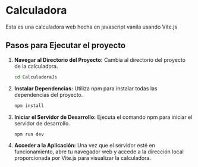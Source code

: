 # Calculadora

Esta es una calculadora web hecha en javascript vanila usando Vite.js
## Pasos para Ejecutar el proyecto 

1. **Navegar al Directorio del Proyecto:**
   Cambia al directorio del proyecto de la calculadora.

   ```bash
   cd CalculadoraJs
   ```

2. **Instalar Dependencias:**
   Utiliza npm para instalar todas las dependencias del proyecto.

   ```bash
   npm install
   ```

3. **Iniciar el Servidor de Desarrollo:**
   Ejecuta el comando npm para iniciar el servidor de desarrollo.

   ```bash
   npm run dev
   ```

4. **Acceder a la Aplicación:**
   Una vez que el servidor esté en funcionamiento, abre tu navegador web y accede a la dirección local proporcionada por Vite.js para visualizar la calculadora.


